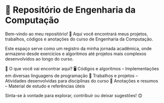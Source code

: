 # 📂 Repositório de Engenharia da Computação

Bem-vindo ao meu repositório! 🚀 Aqui você encontrará meus projetos, trabalhos, códigos e anotações do curso de Engenharia da Computação.

Este espaço serve como um registro da minha jornada acadêmica, onde armazeno desde exercícios e algoritmos até projetos mais complexos desenvolvidos ao longo do curso.

📌 O que você vai encontrar aqui?
🖥️ Códigos e algoritmos – Implementações em diversas linguagens de programação
📁 Trabalhos e projetos – Atividades desenvolvidas para disciplinas do curso
📜 Anotações e resumos – Material de estudo e referências úteis

Sinta-se à vontade para explorar, contribuir ou deixar sugestões! 😊
